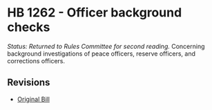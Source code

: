 # HB 1262 - Officer background checks
*Status: Returned to Rules Committee for second reading.*
Concerning background investigations of peace officers, reserve officers, and corrections officers.

## Revisions
* [Original Bill](1/)